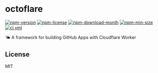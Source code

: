 <!----- BEGIN GHOST DOCS HEADER ----->

# octoflare


<!----- BEGIN GHOST DOCS BADGES ----->
<a href="https://npmjs.com/package/octoflare"><img src="https://img.shields.io/npm/v/octoflare" alt="npm-version" /></a> <a href="https://npmjs.com/package/octoflare"><img src="https://img.shields.io/npm/l/octoflare" alt="npm-license" /></a> <a href="https://npmjs.com/package/octoflare"><img src="https://img.shields.io/npm/dm/octoflare" alt="npm-download-month" /></a> <a href="https://npmjs.com/package/octoflare"><img src="https://img.shields.io/bundlephobia/min/octoflare" alt="npm-min-size" /></a> <a href="https://github.com/jill64/octoflare/actions/workflows/ci.yml"><img src="https://github.com/jill64/octoflare/actions/workflows/ci.yml/badge.svg" alt="ci.yml" /></a>
<!----- END GHOST DOCS BADGES ----->


🌤️ A framework for building GitHub Apps with Cloudflare Worker

<!----- END GHOST DOCS HEADER ----->

<!----- BEGIN GHOST DOCS FOOTER ----->

## License

MIT

<!----- END GHOST DOCS FOOTER ----->
